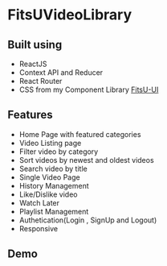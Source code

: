 # FitsUVideoLibrary
 

## Built using

- ReactJS
- Context API and Reducer
- React Router
- CSS from my Component Library [FitsU-UI](https://fitsu-ui-design.netlify.app/)


## Features

* Home Page with featured categories
* Video Listing page
* Filter video by category
* Sort videos by newest and oldest videos
* Search video by title
* Single Video Page
* History Management
* Like/Dislike video
* Watch Later
* Playlist Management
* Authetication(Login , SignUp and Logout)
* Responsive

## Demo


